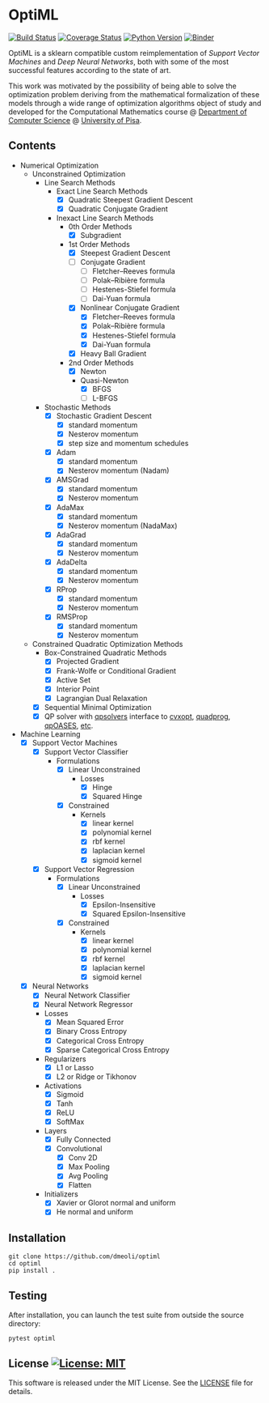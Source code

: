 # OptiML
[![Build Status](https://travis-ci.org/dmeoli/optiml.svg?branch=master)](https://travis-ci.org/dmeoli/optiml) [![Coverage Status](https://coveralls.io/repos/github/dmeoli/optiml/badge.svg?branch=master)](https://coveralls.io/github/dmeoli/optiml?branch=master) [![Python Version](https://img.shields.io/badge/python-3.6%20%7C%203.7%20%7C%203.8-blue)](https://img.shields.io/badge/python-3.6%20%7C%203.7%20%7C%203.8-blue) [![Binder](https://mybinder.org/badge_logo.svg)](https://mybinder.org/v2/gh/dmeoli/optiml/master)

OptiML is a sklearn compatible custom reimplementation of *Support Vector Machines* and *Deep Neural Networks*, 
both with some of the most successful features according to the state of art.

This work was motivated by the possibility of being able to solve the optimization problem deriving from the mathematical 
formalization of these models through a wide range of optimization algorithms object of study and developed for the 
Computational Mathematics course  @ [Department of Computer Science](https://www.di.unipi.it/en/) @ 
[University of Pisa](https://www.unipi.it/index.php/english).

## Contents

- Numerical Optimization
    - Unconstrained Optimization
        - Line Search Methods
            - Exact Line Search Methods
                - [x] Quadratic Steepest Gradient Descent
                - [x] Quadratic Conjugate Gradient
            - Inexact Line Search Methods
                - 0th Order Methods
                    - [x] Subgradient
                - 1st Order Methods
                    - [x] Steepest Gradient Descent
                    - [ ] Conjugate Gradient
                        - [ ] Fletcher–Reeves formula
                        - [ ] Polak–Ribière formula
                        - [ ] Hestenes-Stiefel formula
                        - [ ] Dai-Yuan formula
                    - [x] Nonlinear Conjugate Gradient
                        - [x] Fletcher–Reeves formula
                        - [x] Polak–Ribière formula
                        - [x] Hestenes-Stiefel formula
                        - [x] Dai-Yuan formula
                    - [x] Heavy Ball Gradient
                - 2nd Order Methods
                    - [x] Newton
                    - Quasi-Newton
                        - [x] BFGS
                        - [ ] L-BFGS
        - Stochastic Methods
            - [x] Stochastic Gradient Descent
                - [x] standard momentum
                - [x] Nesterov momentum
                - [x] step size and momentum schedules
            - [x] Adam
                - [x] standard momentum
                - [x] Nesterov momentum (Nadam)
            - [x] AMSGrad
                - [x] standard momentum
                - [x] Nesterov momentum
            - [x] AdaMax
                - [x] standard momentum
                - [x] Nesterov momentum (NadaMax)
            - [x] AdaGrad
                - [x] standard momentum
                - [x] Nesterov momentum
            - [x] AdaDelta
                - [x] standard momentum
                - [x] Nesterov momentum
            - [x] RProp
                - [x] standard momentum
                - [x] Nesterov momentum
            - [x] RMSProp
                - [x] standard momentum
                - [x] Nesterov momentum
    - Constrained Quadratic Optimization Methods
        - Box-Constrained Quadratic Methods
            - [x] Projected Gradient
            - [x] Frank-Wolfe or Conditional Gradient
            - [x] Active Set
            - [x] Interior Point
            - [x] Lagrangian Dual Relaxation
        - [x] Sequential Minimal Optimization
        - [x] QP solver with [qpsolvers](https://github.com/stephane-caron/qpsolvers) interface to 
        [cvxopt](https://github.com/cvxopt/cvxopt), [quadprog](https://github.com/rmcgibbo/quadprog), [qpOASES](https://github.com/coin-or/qpOASES), [etc](https://github.com/stephane-caron/qpsolvers#solvers).

- Machine Learning
    - [x] Support Vector Machines
        - [x] Support Vector Classifier
            - Formulations
                - [x] Linear Unconstrained
                    - Losses
                        - [x] Hinge
                        - [x] Squared Hinge
                - [x] Constrained
                    - Kernels
                        - [x] linear kernel
                        - [x] polynomial kernel
                        - [x] rbf kernel
                        - [x] laplacian kernel
                        - [x] sigmoid kernel
        - [x] Support Vector Regression
            - Formulations
                - [x] Linear Unconstrained
                    - Losses
                        - [x] Epsilon-Insensitive
                        - [x] Squared Epsilon-Insensitive
                - [x] Constrained
                    - Kernels
                        - [x] linear kernel
                        - [x] polynomial kernel
                        - [x] rbf kernel
                        - [x] laplacian kernel
                        - [x] sigmoid kernel
    - [x] Neural Networks
        - [x] Neural Network Classifier
        - [x] Neural Network Regressor
        - Losses
            - [x] Mean Squared Error
            - [x] Binary Cross Entropy
            - [x] Categorical Cross Entropy
            - [x] Sparse Categorical Cross Entropy
        - Regularizers
            - [x] L1 or Lasso
            - [x] L2 or Ridge or Tikhonov
        - Activations
            - [x] Sigmoid
            - [x] Tanh
            - [x] ReLU
            - [x] SoftMax
        - Layers
            - [x] Fully Connected
            - [x] Convolutional
                - [x] Conv 2D
                - [x] Max Pooling
                - [x] Avg Pooling
                - [x] Flatten
        - Initializers
            - [x] Xavier or Glorot normal and uniform
            - [x] He normal and uniform

## Installation

```
git clone https://github.com/dmeoli/optiml
cd optiml
pip install .
```

## Testing

After installation, you can launch the test suite from outside the source directory:

```
pytest optiml
```

## License [![License: MIT](https://img.shields.io/badge/License-MIT-yellow.svg)](https://opensource.org/licenses/MIT)

This software is released under the MIT License. See the [LICENSE](LICENSE) file for details.
